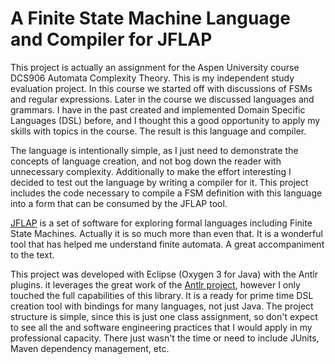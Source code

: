 # A Finite State Machine Language and Compiler for JFLAP

This project is actually an assignment for the Aspen University course DCS906 
Automata Complexity Theory.  This is my independent study evaluation project. 
In this course we started off with discussions of FSMs and regular expressions. 
Later in the course we discussed languages and grammars.  I have in the 
past created and implemented Domain Specific Languages (DSL) before, and I thought
this a good opportunity to apply my skills with topics in the course.  The result 
is this language and compiler.

The language is intentionally simple, as I just need to demonstrate the 
concepts of language creation, and not bog down the reader with unnecessary 
complexity.  Additionally to make the effort interesting I decided to 
test out the language by writing a compiler for it. This project includes the 
code necessary to compile a FSM definition with this language into a form
that can be consumed by the JFLAP tool.  

[JFLAP](http://www.jflap.org/) is a set of software for exploring formal languages 
including Finite State Machines.  Actually it is so much more than even that.  It is 
a wonderful tool that has helped me understand finite automata.  A great accompaniment 
to the text.

This project was developed with Eclipse (Oxygen 3 for Java) with the Antlr plugins. 
it leverages the great work of the [Antlr project](http://www.antlr.org/), however I only
touched the full capabilities of this library.  It is a ready for prime time DSL 
creation tool with bindings for many languages, not just Java.  The project structure 
is simple, since this is just one class assignment, so don't expect to see all the 
and software engineering practices that I would apply in my professional capacity.  There
just wasn't the time or need to include JUnits, Maven dependency management, etc.


